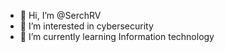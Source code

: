- 👋 Hi, I’m @SerchRV
- 👀 I’m interested in cybersecurity
- 🌱 I’m currently learning Information technology

<!---
SerchRV/SerchRV is a ✨ special ✨ repository because its `README.md` (this file) appears on your GitHub profile.
You can click the Preview link to take a look at your changes.
--->
